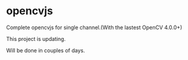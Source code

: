 # opencvjs
Complete opencvjs for single channel.(With the lastest OpenCV 4.0.0+)

This project is updating.

Will be done in couples of days.